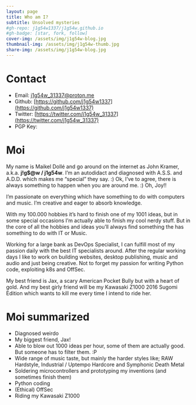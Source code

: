 ```yaml
---
layout: page
title: Who am I?
subtitle: Unsolved mysteries
#gh-repo: j1g54w1337/j1g54w.github.io
#gh-badge: [star, fork, follow]
cover-img: /assets/img/j1g54w-blog.jpg
thumbnail-img: /assets/img/j1g54w-thumb.jpg
share-img: /assets/img/j1g54w-blog.jpg
---
```


# Contact
* Email: [j1g54w_31337@proton.me](mailto:j1g54w_31337@proton.me)
* Github: [https://github.com/j1g54w1337](https://github.com/j1g54w1337)
* Twitter: [https://twitter.com/j1g54w_31337](https://twitter.com/j1g54w_31337)
* PGP Key: 

# Moi

My name is Maikel Dollé and go around on the internet as John Kramer, a.k.a. **j!g$@w / j1g54w**. I’m an autodidact and diagnosed with A.S.S. and A.D.D. which makes me “special” they say. :) Ok, I’ve to agree, there is always something to happen when you are around me. :) Oh, Joy!!

I’m passionate on everything which have something to do with computers and music. I’m creative and eager to absorb knowledge.

With my 100.000 hobbies it’s hard to finish one of my 1001 ideas, but in some special occasions I’m actually able to finish my cool nerdy stuff. But in the core of all the hobbies and ideas you’ll always find something the has something to do with IT or Music.

Working for a large bank as DevOps Specialist, I can fulfill most of my passion daily with the best IT specialists around. After the regular working days I like to work on building websites, desktop publishing, music and audio and just being creative. Not to forget my passion for writing Python code, exploiting k8s and OffSec.

My best friend is Jax, a scary American Pocket Bully but with a heart of gold. And my best girly friend will be my Kawasaki Z1000 2016 Sugomi Edition which wants to kill me every time I intend to ride her.

# Moi summarized

  *  Diagnosed weirdo
  *  My biggest friend, Jax!
  *  Able to blow out 1000 ideas per hour, some of them are actually good. But someone has to filter them. :P
  *  Wide range of music taste, but mainly the harder styles like; RAW Hardstyle, Industrial / Uptempo Hardcore and Symphonic Death Metal
  *  Soldering microcontrollers and prototyping my inventions (and sometimes finish them)
  *  Python coding
  *  (Ethical) OffSec
  *  Riding my Kawasaki Z1000
